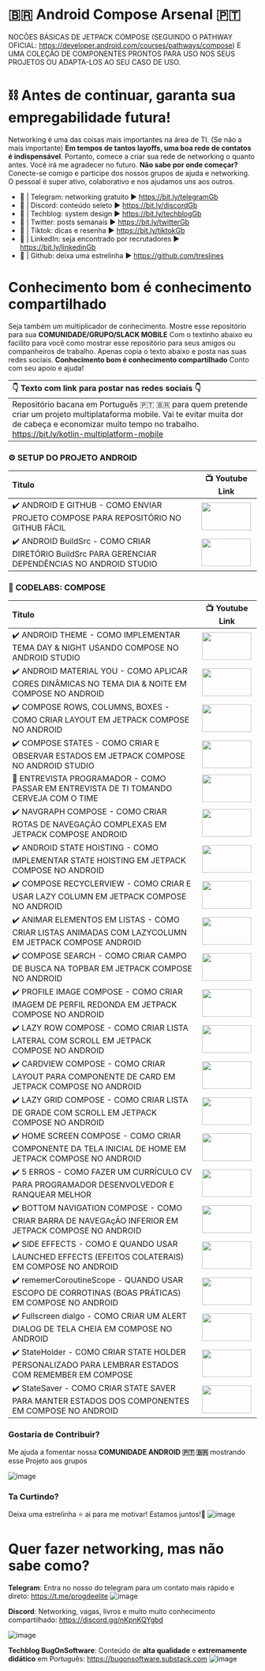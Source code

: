 # 🇧🇷 Android Compose Arsenal 🇵🇹
NOCÕES BÁSICAS DE JETPACK COMPOSE (SEGUINDO O PATHWAY OFICIAL: https://developer.android.com/courses/pathways/compose) E UMA COLEÇÃO DE COMPONENTES PRONTOS PARA USO NOS SEUS PROJETOS OU ADAPTA-LOS AO SEU CASO DE USO.

# ⛓️ **Antes de continuar, garanta sua empregabilidade futura!**
Networking é uma das coisas mais importantes na área de TI. (Se não a mais importante) **Em tempos de tantos layoffs, uma boa rede de contatos é indispensável**. Portanto, comece a criar sua rede de networking o quanto antes. Você irá me agradecer no futuro.  **Não sabe por onde começar?** Conecte-se comigo e participe dos nossos grupos de ajuda e networking. O pessoal é super ativo, colaborativo e nos ajudamos uns aos outros. 
- 🧲 | Telegram: networking gratuito ► https://bit.ly/telegramGb
- 🧲 | Discord: conteúdo seleto ►  https://bit.ly/discordGb
- 🧲 | Techblog: system design ► https://bit.ly/techblogGb
- 🧲 | Twitter: posts semanais ►  https://bit.ly/twitterGb
- 🧲 | Tiktok: dicas e resenha ►  https://bit.ly/tiktokGb
- 🧲 | LinkedIn: seja encontrado por recrutadores ► https://bit.ly/linkedinGb
- 🧲 | Github: deixa uma estrelinha ► https://github.com/treslines

# Conhecimento bom é conhecimento compartilhado
Seja também um multiplicador de conhecimento. Mostre esse repositório para sua **COMUNIDADE/GRUPO/SLACK MOBILE** Com o textinho abaixo eu facilito para você como mostrar esse repositório para seus amigos ou companheiros de trabalho. Apenas copia o texto abaixo e posta nas suas redes sociais. **Conhecimento bom é conhecimento compartilhado** Conto com seu apoio e ajuda!

| 👇 Texto com link para postar nas redes sociais 👇 |
| :------------- |
| Repositório bacana em Português 🇵🇹 🇧🇷 para quem pretende criar um projeto multiplataforma mobile. Vai te evitar muita dor de cabeça e economizar muito tempo no trabalho. https://bit.ly/kotlin-multiplatform-mobile |


### ⚙️ **SETUP DO PROJETO ANDROID**
| Titulo        | 📺 Youtube Link |
| :------------- |:-------------:|
| ✔️ ANDROID E GITHUB - COMO ENVIAR PROJETO COMPOSE PARA REPOSITÓRIO NO GITHUB FÁCIL | <a href="https://youtu.be/5031eqGD4xU" target="_blank"><img src="https://github.com/treslines/android_compose_arsenal/blob/main/app/src/main/mini/%5BANDROID-E-GITHUB%5D-COMO-ENVIAR-PROJETO-COMPOSE-PARA-REPOSIT%C3%93RIO-NO-GITHUB-F%C3%81CIL.png" width="100" height="56"></a> |
| ✔️ ANDROID BuildSrc - COMO CRIAR DIRETÓRIO BuildSrc PARA GERENCIAR DEPENDÊNCIAS NO ANDROID STUDIO | <a href="https://youtu.be/2QCfcKHd9M8" target="_blank"><img src="https://github.com/treslines/android_compose_arsenal/blob/main/app/src/main/mini/%5BANDROID-BuildSrc%5D-COMO-CRIAR-DIRET%C3%93RIO-BuildSrc-PARA-GERENCIAR-DEPEND%C3%8ANCIAS-NO-ANDROID-STUDIO.png" width="100" height="56"></a> |



### 🧪 **CODELABS: COMPOSE**
| Titulo        | 📺 Youtube Link |
| :------------- |:-------------:|
| ✔️ ANDROID THEME - COMO IMPLEMENTAR TEMA DAY & NIGHT USANDO COMPOSE NO ANDROID STUDIO | <a href="https://youtu.be/cnr68Gmr1O0" target="_blank"><img src="https://github.com/treslines/android_compose_arsenal/blob/main/app/src/main/mini/%5BANDROID-THEME%5D-COMO-IMPLEMENTAR-TEMA-DAY-%26-NIGHT-USANDO-COMPOSE-NO-ANDROID-STUDIO.png" width="100" height="56"></a> |
| ✔️ ANDROID MATERIAL YOU - COMO APLICAR CORES DINÂMICAS NO TEMA DIA & NOITE EM COMPOSE NO ANDROID | <a href="https://youtu.be/73jIHwk-Td0" target="_blank"><img src="https://github.com/treslines/android_compose_arsenal/blob/main/app/src/main/mini/%5BANDROID-MATERIAL-YOU%5D-COMO-APLICAR-CORES-DIN%C3%82MICAS-NO-TEMA-DIA-%26-NOITE-EM-COMPOSE-NO-ANDROID.png" width="100" height="56"></a> |
| ✔️ COMPOSE ROWS, COLUMNS, BOXES - COMO CRIAR LAYOUT EM JETPACK COMPOSE NO ANDROID | <a href="https://youtu.be/ov8iCd7UDpw" target="_blank"><img src="https://github.com/treslines/android_compose_arsenal/blob/main/app/src/main/mini/%5BCOMPOSE-ROWS-COLUMNS-BOXES%5D-COMO-CRIAR-LAYOUT-EM-JETPACK-COMPOSE-NO-ANDROID.png" width="100" height="56"></a> |
| ✔️ COMPOSE STATES - COMO CRIAR E OBSERVAR ESTADOS EM JETPACK COMPOSE NO ANDROID STUDIO | <a href="https://youtu.be/kuwZX2fSj5A" target="_blank"><img src="https://github.com/treslines/android_compose_arsenal/blob/main/app/src/main/mini/%5BCOMPOSE-STATES%5D-COMO-CRIAR-E-OBSERVAR-ESTADOS-EM-JETPACK-COMPOSE-NO-ANDROID-STUDIO.png" width="100" height="56"></a> |
| 🍺 ENTREVISTA PROGRAMADOR - COMO PASSAR EM ENTREVISTA DE TI TOMANDO CERVEJA COM O TIME | <a href="https://youtu.be/RHzIUpaGmwE" target="_blank"><img src="https://github.com/treslines/android_compose_arsenal/blob/main/app/src/main/mini/%5BENTREVISTA-PROGRAMADOR%5D-COMO-PASSAR-EM-ENTREVISTA-DE-TI-TOMANDO-CERVEJA-COM-O-TIME.png" width="100" height="56"></a> |
| ✔️ NAVGRAPH COMPOSE - COMO CRIAR ROTAS DE NAVEGAÇÃO COMPLEXAS EM JETPACK COMPOSE ANDROID | <a href="https://youtu.be/UJpwxg4tv_U" target="_blank"><img src="https://github.com/treslines/android_compose_arsenal/blob/main/app/src/main/mini/%5BNAVGRAPH-COMPOSE%5D-COMO-CRIAR-ROTAS-DE-NAVEGA%C3%87%C3%83O-COMPLEXAS-EM-JETPACK-COMPOSE-ANDROID.png" width="100" height="56"></a> |
| ✔️ ANDROID STATE HOISTING - COMO IMPLEMENTAR STATE HOISTING EM JETPACK COMPOSE NO ANDROID | <a href="https://youtu.be/Cb9_STKO3TU" target="_blank"><img src="https://github.com/treslines/android_compose_arsenal/blob/main/app/src/main/mini/%5BANDROID-STATE-HOISTING%5D-COMO-IMPLEMENTAR-STATE-HOISTING-EM-JETPACK-COMPOSE-NO-ANDROID.png" width="100" height="56"></a> |
| ✔️ COMPOSE RECYCLERVIEW - COMO CRIAR E USAR LAZY COLUMN EM JETPACK COMPOSE NO ANDROID | <a href="https://youtu.be/LgqTeJTZ4c8" target="_blank"><img src="https://github.com/treslines/android_compose_arsenal/blob/main/app/src/main/mini/%5BCOMPOSE-RECYCLERVIEW%5D-COMO-CRIAR-E-USAR-LAZY-COLUMN-EM-JETPACK-COMPOSE-NO-ANDROID.png" width="100" height="56"></a> |
| ✔️ ANIMAR ELEMENTOS EM LISTAS - COMO CRIAR LISTAS ANIMADAS COM LAZYCOLUMN EM JETPACK COMPOSE ANDROID | <a href="https://youtu.be/5kSvGOrfcu0" target="_blank"><img src="https://github.com/treslines/android_compose_arsenal/blob/main/app/src/main/mini/%5BANIMAR-ELEMENTOS-EM-LISTAS%5D-COMO-CRIAR-LISTAS-ANIMADAS-COM-LAZYCOLUMN-EM-JETPACK-COMPOSE-ANDROID.png" width="100" height="56"></a> |
| ✔️ COMPOSE SEARCH - COMO CRIAR CAMPO DE BUSCA NA TOPBAR EM JETPACK COMPOSE NO ANDROID | <a href="https://youtu.be/jYJKX_7l9H4" target="_blank"><img src="https://github.com/treslines/android_compose_arsenal/blob/main/app/src/main/mini/%5BCOMPOSE-SEARCH%5D-COMO-CRIAR-CAMPO-DE-BUSCA-NA-TOPBAR-EM-JETPACK-COMPOSE-NO-ANDROID.png" width="100" height="56"></a> |
| ✔️ PROFILE IMAGE COMPOSE - COMO CRIAR IMAGEM DE PERFIL REDONDA EM JETPACK COMPOSE NO ANDROID | <a href="https://youtu.be/oSg6HDmUo1w" target="_blank"><img src="https://github.com/treslines/android_compose_arsenal/blob/main/app/src/main/mini/%5BPROFILE-IMAGE-COMPOSE%5D-COMO-CRIAR-IMAGEM-DE-PERFIL-REDONDA-EM-JETPACK-COMPOSE-NO-ANDROID.png" width="100" height="56"></a> |
| ✔️ LAZY ROW COMPOSE - COMO CRIAR LISTA LATERAL COM SCROLL EM JETPACK COMPOSE NO ANDROID | <a href="https://youtu.be/iEk0CCMy8Lg" target="_blank"><img src="https://github.com/treslines/android_compose_arsenal/blob/main/app/src/main/mini/%5BLAZY-ROW-COMPOSE%5D-COMO-CRIAR-LISTA-LATERAL-COM-SCROLL-EM-JETPACK-COMPOSE-NO-ANDROID.png" width="100" height="56"></a> |
| ✔️ CARDVIEW COMPOSE - COMO CRIAR LAYOUT PARA COMPONENTE DE CARD EM JETPACK COMPOSE NO ANDROID | <a href="https://youtu.be/UtjF2t_Y2GA" target="_blank"><img src="https://github.com/treslines/android_compose_arsenal/blob/main/app/src/main/mini/%5BCARDVIEW-COMPOSE%5D-COMO-CRIAR-LAYOUT-PARA-COMPONENTE-DE-CARD-EM-JETPACK-COMPOSE-NO-ANDROID.png" width="100" height="56"></a> |
| ✔️ LAZY GRID COMPOSE - COMO CRIAR LISTA DE GRADE COM SCROLL EM JETPACK COMPOSE NO ANDROID | <a href="https://youtu.be/A8lVGNqx9w8" target="_blank"><img src="https://github.com/treslines/android_compose_arsenal/blob/main/app/src/main/mini/%5BLAZY-GRID-COMPOSE%5D-COMO-CRIAR-LISTA-DE-GRADE-COM-SCROLL-EM-JETPACK-COMPOSE-NO-ANDROID.png" width="100" height="56"></a> |
| ✔️ HOME SCREEN COMPOSE - COMO CRIAR COMPONENTE DA TELA INICIAL DE HOME EM JETPACK COMPOSE NO ANDROID | <a href="https://youtu.be/KCQAaov_nUc" target="_blank"><img src="https://github.com/treslines/android_compose_arsenal/blob/main/app/src/main/mini/%5BHOME-SCREEN-COMPOSE%5D-COMO-CRIAR-COMPONENTE-DA-TELA-INICIAL-DE-HOME-EM-JETPACK-COMPOSE-NO-ANDROID.png" width="100" height="56"></a> |
| ✔️ 5 ERROS - COMO FAZER UM CURRÍCULO CV PARA PROGRAMADOR DESENVOLVEDOR E RANQUEAR MELHOR | <a href="https://youtu.be/U1HOXqcgcGU" target="_blank"><img src="https://github.com/treslines/android_compose_arsenal/blob/main/app/src/main/mini/%5B5-ERROS%5D-COMO-FAZER-UM-CURR%C3%8DCULO-CV-PARA-PROGRAMADOR-DESENVOLVEDOR-E-RANQUEAR-MELHOR.png" width="100" height="56"></a> |
| ✔️ BOTTOM NAVIGATION COMPOSE - COMO CRIAR BARRA DE NAVEGAçÃO INFERIOR EM JETPACK COMPOSE NO ANDROID | <a href="https://youtu.be/aQlcHIFAfVM" target="_blank"><img src="https://github.com/treslines/android_compose_arsenal/blob/main/app/src/main/mini/%5BBOTTOM-NAVIGATION-COMPOSE%5D-COMO-CRIAR-BARRA-DE-NAVEGA%C3%A7%C3%83O-INFERIOR-EM-JETPACK-COMPOSE-NO-ANDROID.png" width="100" height="56"></a> |
| ✔️ SIDE EFFECTS - COMO E QUANDO USAR LAUNCHED EFFECTS (EFEITOS COLATERAIS) EM COMPOSE NO ANDROID | <a href="https://youtu.be/Y3VeuG3jWHo" target="_blank"><img src="https://github.com/treslines/android_compose_arsenal/blob/main/app/src/main/mini/%5BSIDE-EFFECTS%5D-COMO-E-QUANDO-USAR-LAUNCHED-EFFECTS-EFEITOS-COLATERAIS-EM-COMPOSE-NO-ANDROID.png" width="100" height="56"></a> |
| ✔️ rememerCoroutineScope - QUANDO USAR ESCOPO DE CORROTINAS (BOAS PRÁTICAS) EM COMPOSE NO ANDROID | <a href="https://youtu.be/kEyOhFxp3ek" target="_blank"><img src="https://github.com/treslines/android_compose_arsenal/blob/main/app/src/main/mini/%5BrememerCoroutineScope%5D-QUANDO-USAR-ESCOPO-DE-CORROTINAS-BOAS-PR%C3%81TICAS-EM-COMPOSE-NO-ANDROID.png" width="100" height="56"></a> |
| ✔️ Fullscreen dialgo - COMO CRIAR UM ALERT DIALOG DE TELA CHEIA EM COMPOSE NO ANDROID | <a href="https://youtu.be/uk62WicsqWc" target="_blank"><img src="https://github.com/treslines/android_compose_arsenal/blob/main/app/src/main/mini/%5BFullscreen-dialgo%5D-COMO-CRIAR-UM-ALERT-DIALOG-DE-TELA-CHEIA-EM-COMPOSE-NO-ANDROID.png" width="100" height="56"></a> |
| ✔️ StateHolder - COMO CRIAR STATE HOLDER PERSONALIZADO PARA LEMBRAR ESTADOS COM REMEMBER EM COMPOSE | <a href="https://youtu.be/zqiA-szJzdA" target="_blank"><img src="https://github.com/treslines/android_compose_arsenal/blob/main/app/src/main/mini/%5BStateHolder%5D-COMO-CRIAR-STATE-HOLDER-PERSONALIZADO-PARA-LEMBRAR-ESTADOS-COM-REMEMBER-EM-COMPOSE.png" width="100" height="56"></a> |
| ✔️ StateSaver - COMO CRIAR STATE SAVER PARA MANTER ESTADOS DOS COMPONENTES EM COMPOSE NO ANDROID | <a href="https://youtu.be/jBG4ShtY6og" target="_blank"><img src="https://github.com/treslines/android_compose_arsenal/blob/main/app/src/main/mini/%5BStateSaver%5D-COMO-CRIAR-STATE-SAVER-PARA-MANTER-ESTADOS-DOS-COMPONENTES-EM-COMPOSE-NO-ANDROID.png" width="100" height="56"></a> |


### Gostaria de Contribuir?
Me ajuda a fomentar nossa **COMUNIDADE ANDROID 🇵🇹 🇧🇷** mostrando esse Projeto aos grupos

![image](https://user-images.githubusercontent.com/1042887/170561958-5140631e-55e5-43ab-954c-e9bb9baba8d9.png)

### Ta Curtindo? 
Deixa uma estrelinha ⭐ ai para me motivar! Estamos juntos!👊
![image](https://user-images.githubusercontent.com/1042887/170558597-8ff115e4-58f1-445e-9125-422729a67a22.png)

# Quer fazer networking, mas não sabe como? 
**Telegram**: Entra no nosso do telegram para um contato mais rápido e direto: https://t.me/progdeelite
![image](https://user-images.githubusercontent.com/1042887/169701787-dba72b6f-c5b7-4d34-9d51-0052a7b40443.png)
 
**Discord**: Networking, vagas, livros e muito muito conhecimento compartilhado: https://discord.gg/nKpnKQYgbd 

![image](https://user-images.githubusercontent.com/1042887/170555025-9b0b3d83-ca7a-468d-86b9-c4d40deb9775.png)

**Techblog BugOnSoftware**: Conteúdo de **alta qualidade** e **extremamente didático** em Português: https://bugonsoftware.substack.com 
![image](https://user-images.githubusercontent.com/1042887/170555703-f4323c08-2bda-43a1-b42e-37d8fb7463b9.png)
